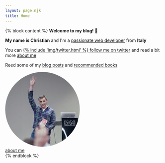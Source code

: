 ```yaml
---
layout: page.njk
title: Home
---
```


{% block content %}
<b>Welcome to my blog!</b> 👋

<b>My name is Christian</b> and I'm a <a href="https://www.linkedin.com/in/christian-fei-6b72b5123/" target="_blank">passionate web developer</a> from <b>Italy</b>

You can <a href="https://twitter.com/christian_fei" target="_blank">
{% include 'img/twitter.html' %} follow me on twitter</a> and read a bit more <a href="/about">about me</a>

Reed some of my <a href="/posts">blog posts</a> and <a href="/books">recommended books</a>

<div class="cf">
  <a href="/about">
    <img style="border-radius: 50%;" src="/assets/images/cf3.jpg"/><br/>about me
  </a>
</div>
{% endblock %}
